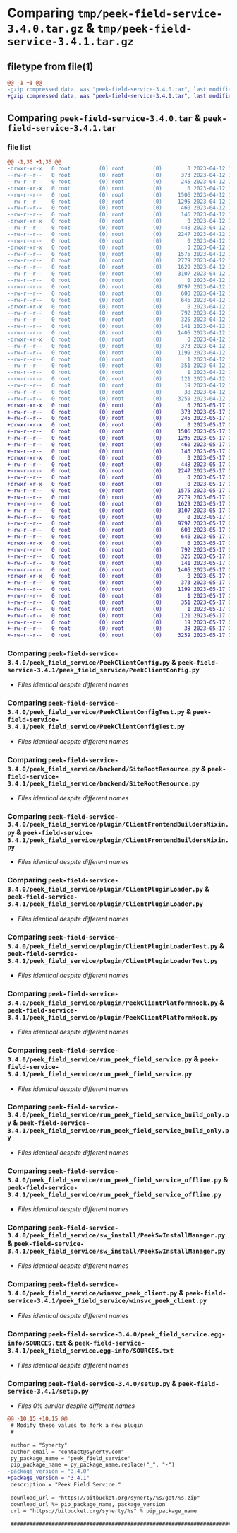 # Comparing `tmp/peek-field-service-3.4.0.tar.gz` & `tmp/peek-field-service-3.4.1.tar.gz`

## filetype from file(1)

```diff
@@ -1 +1 @@
-gzip compressed data, was "peek-field-service-3.4.0.tar", last modified: Wed Apr 12 11:04:53 2023, max compression
+gzip compressed data, was "peek-field-service-3.4.1.tar", last modified: Wed May 17 03:31:31 2023, max compression
```

## Comparing `peek-field-service-3.4.0.tar` & `peek-field-service-3.4.1.tar`

### file list

```diff
@@ -1,36 +1,36 @@
-drwxr-xr-x   0 root         (0) root         (0)        0 2023-04-12 11:04:53.793210 peek-field-service-3.4.0/
--rw-r--r--   0 root         (0) root         (0)      373 2023-04-12 11:04:53.793210 peek-field-service-3.4.0/PKG-INFO
--rw-r--r--   0 root         (0) root         (0)      245 2023-04-12 11:03:18.000000 peek-field-service-3.4.0/README.rst
-drwxr-xr-x   0 root         (0) root         (0)        0 2023-04-12 11:04:53.791210 peek-field-service-3.4.0/peek_field_service/
--rw-r--r--   0 root         (0) root         (0)     1506 2023-04-12 11:03:18.000000 peek-field-service-3.4.0/peek_field_service/PeekClientConfig.py
--rw-r--r--   0 root         (0) root         (0)     1295 2023-04-12 11:03:18.000000 peek-field-service-3.4.0/peek_field_service/PeekClientConfigTest.py
--rw-r--r--   0 root         (0) root         (0)      460 2023-04-12 11:03:18.000000 peek-field-service-3.4.0/peek_field_service/PlatformDependencyTest.py
--rw-r--r--   0 root         (0) root         (0)      146 2023-04-12 11:04:53.000000 peek-field-service-3.4.0/peek_field_service/__init__.py
-drwxr-xr-x   0 root         (0) root         (0)        0 2023-04-12 11:04:53.792210 peek-field-service-3.4.0/peek_field_service/backend/
--rw-r--r--   0 root         (0) root         (0)      448 2023-04-12 11:03:18.000000 peek-field-service-3.4.0/peek_field_service/backend/ClientObservable.py
--rw-r--r--   0 root         (0) root         (0)     2247 2023-04-12 11:03:18.000000 peek-field-service-3.4.0/peek_field_service/backend/SiteRootResource.py
--rw-r--r--   0 root         (0) root         (0)        0 2023-04-12 11:03:18.000000 peek-field-service-3.4.0/peek_field_service/backend/__init__.py
-drwxr-xr-x   0 root         (0) root         (0)        0 2023-04-12 11:04:53.792210 peek-field-service-3.4.0/peek_field_service/plugin/
--rw-r--r--   0 root         (0) root         (0)     1575 2023-04-12 11:03:18.000000 peek-field-service-3.4.0/peek_field_service/plugin/ClientFrontendBuildersMixin.py
--rw-r--r--   0 root         (0) root         (0)     2779 2023-04-12 11:03:18.000000 peek-field-service-3.4.0/peek_field_service/plugin/ClientPluginLoader.py
--rw-r--r--   0 root         (0) root         (0)     1629 2023-04-12 11:03:18.000000 peek-field-service-3.4.0/peek_field_service/plugin/ClientPluginLoaderTest.py
--rw-r--r--   0 root         (0) root         (0)     3107 2023-04-12 11:03:18.000000 peek-field-service-3.4.0/peek_field_service/plugin/PeekClientPlatformHook.py
--rw-r--r--   0 root         (0) root         (0)        0 2023-04-12 11:03:18.000000 peek-field-service-3.4.0/peek_field_service/plugin/__init__.py
--rw-r--r--   0 root         (0) root         (0)     9797 2023-04-12 11:03:18.000000 peek-field-service-3.4.0/peek_field_service/run_peek_field_service.py
--rw-r--r--   0 root         (0) root         (0)      600 2023-04-12 11:03:18.000000 peek-field-service-3.4.0/peek_field_service/run_peek_field_service_build_only.py
--rw-r--r--   0 root         (0) root         (0)      646 2023-04-12 11:03:18.000000 peek-field-service-3.4.0/peek_field_service/run_peek_field_service_offline.py
-drwxr-xr-x   0 root         (0) root         (0)        0 2023-04-12 11:04:53.792210 peek-field-service-3.4.0/peek_field_service/sw_install/
--rw-r--r--   0 root         (0) root         (0)      792 2023-04-12 11:03:18.000000 peek-field-service-3.4.0/peek_field_service/sw_install/PeekSwInstallManager.py
--rw-r--r--   0 root         (0) root         (0)      326 2023-04-12 11:03:18.000000 peek-field-service-3.4.0/peek_field_service/sw_install/PluginSwInstallManager.py
--rw-r--r--   0 root         (0) root         (0)      141 2023-04-12 11:03:18.000000 peek-field-service-3.4.0/peek_field_service/sw_install/__init__.py
--rw-r--r--   0 root         (0) root         (0)     1405 2023-04-12 11:03:18.000000 peek-field-service-3.4.0/peek_field_service/winsvc_peek_client.py
-drwxr-xr-x   0 root         (0) root         (0)        0 2023-04-12 11:04:53.792210 peek-field-service-3.4.0/peek_field_service.egg-info/
--rw-r--r--   0 root         (0) root         (0)      373 2023-04-12 11:04:53.000000 peek-field-service-3.4.0/peek_field_service.egg-info/PKG-INFO
--rw-r--r--   0 root         (0) root         (0)     1199 2023-04-12 11:04:53.000000 peek-field-service-3.4.0/peek_field_service.egg-info/SOURCES.txt
--rw-r--r--   0 root         (0) root         (0)        1 2023-04-12 11:04:53.000000 peek-field-service-3.4.0/peek_field_service.egg-info/dependency_links.txt
--rw-r--r--   0 root         (0) root         (0)      351 2023-04-12 11:04:53.000000 peek-field-service-3.4.0/peek_field_service.egg-info/entry_points.txt
--rw-r--r--   0 root         (0) root         (0)        1 2023-04-12 11:04:53.000000 peek-field-service-3.4.0/peek_field_service.egg-info/not-zip-safe
--rw-r--r--   0 root         (0) root         (0)      121 2023-04-12 11:04:53.000000 peek-field-service-3.4.0/peek_field_service.egg-info/requires.txt
--rw-r--r--   0 root         (0) root         (0)       19 2023-04-12 11:04:53.000000 peek-field-service-3.4.0/peek_field_service.egg-info/top_level.txt
--rw-r--r--   0 root         (0) root         (0)       38 2023-04-12 11:04:53.793210 peek-field-service-3.4.0/setup.cfg
--rw-r--r--   0 root         (0) root         (0)     3259 2023-04-12 11:04:53.000000 peek-field-service-3.4.0/setup.py
+drwxr-xr-x   0 root         (0) root         (0)        0 2023-05-17 03:31:31.069377 peek-field-service-3.4.1/
+-rw-r--r--   0 root         (0) root         (0)      373 2023-05-17 03:31:31.069377 peek-field-service-3.4.1/PKG-INFO
+-rw-r--r--   0 root         (0) root         (0)      245 2023-05-17 03:29:55.000000 peek-field-service-3.4.1/README.rst
+drwxr-xr-x   0 root         (0) root         (0)        0 2023-05-17 03:31:31.068377 peek-field-service-3.4.1/peek_field_service/
+-rw-r--r--   0 root         (0) root         (0)     1506 2023-05-17 03:29:55.000000 peek-field-service-3.4.1/peek_field_service/PeekClientConfig.py
+-rw-r--r--   0 root         (0) root         (0)     1295 2023-05-17 03:29:55.000000 peek-field-service-3.4.1/peek_field_service/PeekClientConfigTest.py
+-rw-r--r--   0 root         (0) root         (0)      460 2023-05-17 03:29:55.000000 peek-field-service-3.4.1/peek_field_service/PlatformDependencyTest.py
+-rw-r--r--   0 root         (0) root         (0)      146 2023-05-17 03:31:30.000000 peek-field-service-3.4.1/peek_field_service/__init__.py
+drwxr-xr-x   0 root         (0) root         (0)        0 2023-05-17 03:31:31.069377 peek-field-service-3.4.1/peek_field_service/backend/
+-rw-r--r--   0 root         (0) root         (0)      448 2023-05-17 03:29:55.000000 peek-field-service-3.4.1/peek_field_service/backend/ClientObservable.py
+-rw-r--r--   0 root         (0) root         (0)     2247 2023-05-17 03:29:55.000000 peek-field-service-3.4.1/peek_field_service/backend/SiteRootResource.py
+-rw-r--r--   0 root         (0) root         (0)        0 2023-05-17 03:29:55.000000 peek-field-service-3.4.1/peek_field_service/backend/__init__.py
+drwxr-xr-x   0 root         (0) root         (0)        0 2023-05-17 03:31:31.069377 peek-field-service-3.4.1/peek_field_service/plugin/
+-rw-r--r--   0 root         (0) root         (0)     1575 2023-05-17 03:29:55.000000 peek-field-service-3.4.1/peek_field_service/plugin/ClientFrontendBuildersMixin.py
+-rw-r--r--   0 root         (0) root         (0)     2779 2023-05-17 03:29:55.000000 peek-field-service-3.4.1/peek_field_service/plugin/ClientPluginLoader.py
+-rw-r--r--   0 root         (0) root         (0)     1629 2023-05-17 03:29:55.000000 peek-field-service-3.4.1/peek_field_service/plugin/ClientPluginLoaderTest.py
+-rw-r--r--   0 root         (0) root         (0)     3107 2023-05-17 03:29:55.000000 peek-field-service-3.4.1/peek_field_service/plugin/PeekClientPlatformHook.py
+-rw-r--r--   0 root         (0) root         (0)        0 2023-05-17 03:29:55.000000 peek-field-service-3.4.1/peek_field_service/plugin/__init__.py
+-rw-r--r--   0 root         (0) root         (0)     9797 2023-05-17 03:29:55.000000 peek-field-service-3.4.1/peek_field_service/run_peek_field_service.py
+-rw-r--r--   0 root         (0) root         (0)      600 2023-05-17 03:29:55.000000 peek-field-service-3.4.1/peek_field_service/run_peek_field_service_build_only.py
+-rw-r--r--   0 root         (0) root         (0)      646 2023-05-17 03:29:55.000000 peek-field-service-3.4.1/peek_field_service/run_peek_field_service_offline.py
+drwxr-xr-x   0 root         (0) root         (0)        0 2023-05-17 03:31:31.069377 peek-field-service-3.4.1/peek_field_service/sw_install/
+-rw-r--r--   0 root         (0) root         (0)      792 2023-05-17 03:29:55.000000 peek-field-service-3.4.1/peek_field_service/sw_install/PeekSwInstallManager.py
+-rw-r--r--   0 root         (0) root         (0)      326 2023-05-17 03:29:55.000000 peek-field-service-3.4.1/peek_field_service/sw_install/PluginSwInstallManager.py
+-rw-r--r--   0 root         (0) root         (0)      141 2023-05-17 03:29:55.000000 peek-field-service-3.4.1/peek_field_service/sw_install/__init__.py
+-rw-r--r--   0 root         (0) root         (0)     1405 2023-05-17 03:29:55.000000 peek-field-service-3.4.1/peek_field_service/winsvc_peek_client.py
+drwxr-xr-x   0 root         (0) root         (0)        0 2023-05-17 03:31:31.068377 peek-field-service-3.4.1/peek_field_service.egg-info/
+-rw-r--r--   0 root         (0) root         (0)      373 2023-05-17 03:31:31.000000 peek-field-service-3.4.1/peek_field_service.egg-info/PKG-INFO
+-rw-r--r--   0 root         (0) root         (0)     1199 2023-05-17 03:31:31.000000 peek-field-service-3.4.1/peek_field_service.egg-info/SOURCES.txt
+-rw-r--r--   0 root         (0) root         (0)        1 2023-05-17 03:31:31.000000 peek-field-service-3.4.1/peek_field_service.egg-info/dependency_links.txt
+-rw-r--r--   0 root         (0) root         (0)      351 2023-05-17 03:31:31.000000 peek-field-service-3.4.1/peek_field_service.egg-info/entry_points.txt
+-rw-r--r--   0 root         (0) root         (0)        1 2023-05-17 03:31:31.000000 peek-field-service-3.4.1/peek_field_service.egg-info/not-zip-safe
+-rw-r--r--   0 root         (0) root         (0)      121 2023-05-17 03:31:31.000000 peek-field-service-3.4.1/peek_field_service.egg-info/requires.txt
+-rw-r--r--   0 root         (0) root         (0)       19 2023-05-17 03:31:31.000000 peek-field-service-3.4.1/peek_field_service.egg-info/top_level.txt
+-rw-r--r--   0 root         (0) root         (0)       38 2023-05-17 03:31:31.069377 peek-field-service-3.4.1/setup.cfg
+-rw-r--r--   0 root         (0) root         (0)     3259 2023-05-17 03:31:30.000000 peek-field-service-3.4.1/setup.py
```

### Comparing `peek-field-service-3.4.0/peek_field_service/PeekClientConfig.py` & `peek-field-service-3.4.1/peek_field_service/PeekClientConfig.py`

 * *Files identical despite different names*

### Comparing `peek-field-service-3.4.0/peek_field_service/PeekClientConfigTest.py` & `peek-field-service-3.4.1/peek_field_service/PeekClientConfigTest.py`

 * *Files identical despite different names*

### Comparing `peek-field-service-3.4.0/peek_field_service/backend/SiteRootResource.py` & `peek-field-service-3.4.1/peek_field_service/backend/SiteRootResource.py`

 * *Files identical despite different names*

### Comparing `peek-field-service-3.4.0/peek_field_service/plugin/ClientFrontendBuildersMixin.py` & `peek-field-service-3.4.1/peek_field_service/plugin/ClientFrontendBuildersMixin.py`

 * *Files identical despite different names*

### Comparing `peek-field-service-3.4.0/peek_field_service/plugin/ClientPluginLoader.py` & `peek-field-service-3.4.1/peek_field_service/plugin/ClientPluginLoader.py`

 * *Files identical despite different names*

### Comparing `peek-field-service-3.4.0/peek_field_service/plugin/ClientPluginLoaderTest.py` & `peek-field-service-3.4.1/peek_field_service/plugin/ClientPluginLoaderTest.py`

 * *Files identical despite different names*

### Comparing `peek-field-service-3.4.0/peek_field_service/plugin/PeekClientPlatformHook.py` & `peek-field-service-3.4.1/peek_field_service/plugin/PeekClientPlatformHook.py`

 * *Files identical despite different names*

### Comparing `peek-field-service-3.4.0/peek_field_service/run_peek_field_service.py` & `peek-field-service-3.4.1/peek_field_service/run_peek_field_service.py`

 * *Files identical despite different names*

### Comparing `peek-field-service-3.4.0/peek_field_service/run_peek_field_service_build_only.py` & `peek-field-service-3.4.1/peek_field_service/run_peek_field_service_build_only.py`

 * *Files identical despite different names*

### Comparing `peek-field-service-3.4.0/peek_field_service/run_peek_field_service_offline.py` & `peek-field-service-3.4.1/peek_field_service/run_peek_field_service_offline.py`

 * *Files identical despite different names*

### Comparing `peek-field-service-3.4.0/peek_field_service/sw_install/PeekSwInstallManager.py` & `peek-field-service-3.4.1/peek_field_service/sw_install/PeekSwInstallManager.py`

 * *Files identical despite different names*

### Comparing `peek-field-service-3.4.0/peek_field_service/winsvc_peek_client.py` & `peek-field-service-3.4.1/peek_field_service/winsvc_peek_client.py`

 * *Files identical despite different names*

### Comparing `peek-field-service-3.4.0/peek_field_service.egg-info/SOURCES.txt` & `peek-field-service-3.4.1/peek_field_service.egg-info/SOURCES.txt`

 * *Files identical despite different names*

### Comparing `peek-field-service-3.4.0/setup.py` & `peek-field-service-3.4.1/setup.py`

 * *Files 0% similar despite different names*

```diff
@@ -10,15 +10,15 @@
 # Modify these values to fork a new plugin
 #
 
 author = "Synerty"
 author_email = "contact@synerty.com"
 py_package_name = "peek_field_service"
 pip_package_name = py_package_name.replace("_", "-")
-package_version = "3.4.0"
+package_version = "3.4.1"
 description = "Peek Field Service."
 
 download_url = "https://bitbucket.org/synerty/%s/get/%s.zip"
 download_url %= pip_package_name, package_version
 url = "https://bitbucket.org/synerty/%s" % pip_package_name
 
 ###############################################################################
```


